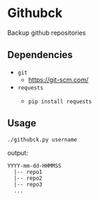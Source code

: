 # Githubck

Backup github repositories

## Dependencies

- `git`
    - https://git-scm.com/
- `requests`
    - ```
      pip install requests
      ```

## Usage

```
./githubck.py username
```

output:
```
YYYY-mm-dd-HHMMSS
  |-- repo1
  |-- repo2
  |-- repo3
  ...
```